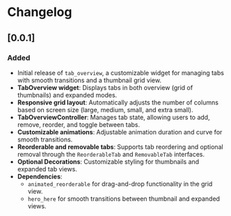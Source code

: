 # Changelog

## [0.0.1]
### Added
- Initial release of `tab_overview`, a customizable widget for managing tabs with smooth transitions and a thumbnail grid view.
- **TabOverview widget**: Displays tabs in both overview (grid of thumbnails) and expanded modes.
- **Responsive grid layout**: Automatically adjusts the number of columns based on screen size (large, medium, small, and extra small).
- **TabOverviewController**: Manages tab state, allowing users to add, remove, reorder, and toggle between tabs.
- **Customizable animations**: Adjustable animation duration and curve for smooth transitions.
- **Reorderable and removable tabs**: Supports tab reordering and optional removal through the `ReorderableTab` and `RemovableTab` interfaces.
- **Optional Decorations**: Customizable styling for thumbnails and expanded tab views.
- **Dependencies**:
  - `animated_reorderable` for drag-and-drop functionality in the grid view.
  - `hero_here` for smooth transitions between thumbnail and expanded views.

